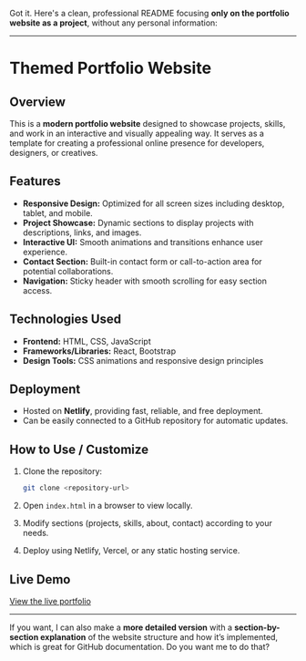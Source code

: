 Got it. Here's a clean, professional README focusing **only on the portfolio website as a project**, without any personal information:

---

# Themed Portfolio Website

## Overview

This is a **modern portfolio website** designed to showcase projects, skills, and work in an interactive and visually appealing way. It serves as a template for creating a professional online presence for developers, designers, or creatives.

## Features

* **Responsive Design:** Optimized for all screen sizes including desktop, tablet, and mobile.
* **Project Showcase:** Dynamic sections to display projects with descriptions, links, and images.
* **Interactive UI:** Smooth animations and transitions enhance user experience.
* **Contact Section:** Built-in contact form or call-to-action area for potential collaborations.
* **Navigation:** Sticky header with smooth scrolling for easy section access.

## Technologies Used

* **Frontend:** HTML, CSS, JavaScript
* **Frameworks/Libraries:** React, Bootstrap
* **Design Tools:** CSS animations and responsive design principles

## Deployment

* Hosted on **Netlify**, providing fast, reliable, and free deployment.
* Can be easily connected to a GitHub repository for automatic updates.

## How to Use / Customize

1. Clone the repository:

   ```bash
   git clone <repository-url>
   ```
2. Open `index.html` in a browser to view locally.
3. Modify sections (projects, skills, about, contact) according to your needs.
4. Deploy using Netlify, Vercel, or any static hosting service.

## Live Demo

[View the live portfolio](https://themedportfolio.netlify.app/)

---

If you want, I can also make a **more detailed version** with a **section-by-section explanation** of the website structure and how it’s implemented, which is great for GitHub documentation. Do you want me to do that?
